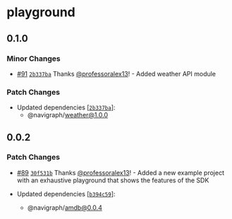 # playground

## 0.1.0

### Minor Changes

- [#91](https://github.com/Navigraph/navigraph-js-sdk/pull/91) [`2b337ba`](https://github.com/Navigraph/navigraph-js-sdk/commit/2b337ba32e7c3e86c6c90582376e76c780ba45c1) Thanks [@professoralex13](https://github.com/professoralex13)! - Added weather API module

### Patch Changes

- Updated dependencies [[`2b337ba`](https://github.com/Navigraph/navigraph-js-sdk/commit/2b337ba32e7c3e86c6c90582376e76c780ba45c1)]:
  - @navigraph/weather@1.0.0

## 0.0.2

### Patch Changes

- [#89](https://github.com/Navigraph/navigraph-js-sdk/pull/89) [`30f531b`](https://github.com/Navigraph/navigraph-js-sdk/commit/30f531b46a759417ccf71fff44b3dc5e4b42b4a7) Thanks [@professoralex13](https://github.com/professoralex13)! - Added a new example project with an exhaustive playground that shows the features of the SDK

- Updated dependencies [[`b394c59`](https://github.com/Navigraph/navigraph-js-sdk/commit/b394c599fd8114852699598d1cf57bd01b917000)]:
  - @navigraph/amdb@0.0.4
